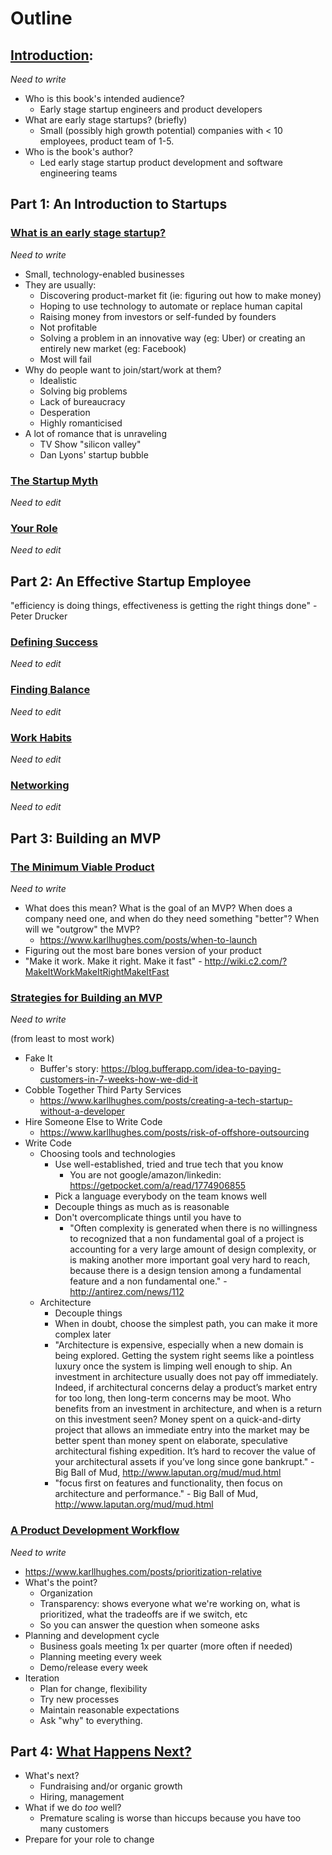 # Outline

## [Introduction](chapters/0-introduction.md):
*Need to write*

- Who is this book's intended audience?
  - Early stage startup engineers and product developers
- What are early stage startups? (briefly)
  - Small (possibly high growth potential) companies with < 10 employees, product team of 1-5.
- Who is the book's author?
  - Led early stage startup product development and software engineering teams


## Part 1: An Introduction to Startups

### [What is an early stage startup?](chapters/1-1-what-is-startup.md)
*Need to write*

- Small, technology-enabled businesses
- They are usually:
  - Discovering product-market fit (ie: figuring out how to make money)
  - Hoping to use technology to automate or replace human capital
  - Raising money from investors or self-funded by founders
  - Not profitable
  - Solving a problem in an innovative way (eg: Uber) or creating an entirely new market (eg: Facebook)
  - Most will fail
- Why do people want to join/start/work at them?
  - Idealistic
  - Solving big problems
  - Lack of bureaucracy
  - Desperation
  - Highly romanticised
- A lot of romance that is unraveling
  - TV Show "silicon valley"
  - Dan Lyons' startup bubble
    
### [The Startup Myth](chapters/1-2-myths.md)
*Need to edit*

### [Your Role](chapters/1-3-role.md)
*Need to edit*


## Part 2: An Effective Startup Employee
"efficiency is doing things, effectiveness is getting the right things done" - Peter Drucker

### [Defining Success](chapters/2-1-defining-success.md)
*Need to edit*

### [Finding Balance](chapters/2-2-balance.md)
*Need to edit*

### [Work Habits](chapters/2-3-work-habits.md)
*Need to edit*

### [Networking](chapters/2-4-networking.md)
*Need to edit*


## Part 3: Building an MVP

### [The Minimum Viable Product](chapters/3-1-defining-mvp.md)
*Need to write*

- What does this mean? What is the goal of an MVP? When does a company need one, and when do they need something "better"? When will we "outgrow" the MVP?
  - https://www.karllhughes.com/posts/when-to-launch
- Figuring out the most bare bones version of your product 
- "Make it work. Make it right. Make it fast" - http://wiki.c2.com/?MakeItWorkMakeItRightMakeItFast
  
### [Strategies for Building an MVP](chapters/3-2-mvp-strategies.md)
*Need to write*

(from least to most work)

- Fake It
  - Buffer's story: https://blog.bufferapp.com/idea-to-paying-customers-in-7-weeks-how-we-did-it
- Cobble Together Third Party Services
  - https://www.karllhughes.com/posts/creating-a-tech-startup-without-a-developer
- Hire Someone Else to Write Code
  - https://www.karllhughes.com/posts/risk-of-offshore-outsourcing
- Write Code
  - Choosing tools and technologies
    - Use well-established, tried and true tech that you know
      - You are not google/amazon/linkedin: https://getpocket.com/a/read/1774906855
    - Pick a language everybody on the team knows well
    - Decouple things as much as is reasonable
    - Don't overcomplicate things until you have to
      - "Often complexity is generated when there is no willingness to recognized that a non fundamental goal of a project is accounting for a very large amount of design complexity, or is making another more important goal very hard to reach, because there is a design tension among a fundamental feature and a non fundamental one." - http://antirez.com/news/112
  - Architecture
    - Decouple things
    - When in doubt, choose the simplest path, you can make it more complex later
    - "Architecture is expensive, especially when a new domain is being explored. Getting the system right seems like a pointless luxury once the system is limping well enough to ship. An investment in architecture usually does not pay off immediately. Indeed, if architectural concerns delay a product’s market entry for too long, then long-term concerns may be moot. Who benefits from an investment in architecture, and when is a return on this investment seen? Money spent on a quick-and-dirty project that allows an immediate entry into the market may be better spent than money spent on elaborate, speculative architectural fishing expedition. It’s hard to recover the value of your architectural assets if you’ve long since gone bankrupt." - Big Ball of Mud, http://www.laputan.org/mud/mud.html
    - "focus first on features and functionality, then focus on architecture and performance." - Big Ball of Mud, http://www.laputan.org/mud/mud.html

### [A Product Development Workflow](chapters/3-3-product-workflow.md)
*Need to write*

- https://www.karllhughes.com/posts/prioritization-relative
- What's the point?
  - Organization
  - Transparency: shows everyone what we're working on, what is prioritized, what the tradeoffs are if we switch, etc
  - So you can answer the question when someone asks
- Planning and development cycle
  - Business goals meeting 1x per quarter (more often if needed)
  - Planning meeting every week
  - Demo/release every week
- Iteration
  - Plan for change, flexibility
  - Try new processes
  - Maintain reasonable expectations
  - Ask "why" to everything.


## Part 4: [What Happens Next?](chapters/4-whats-next.md)
- What's next?
  - Fundraising and/or organic growth
  - Hiring, management
- What if we do _too_ well?
  - Premature scaling is worse than hiccups because you have too many customers
- Prepare for your role to change
